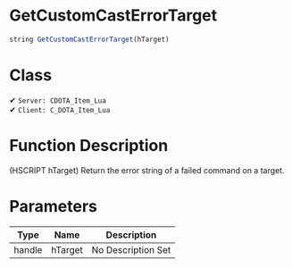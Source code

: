 # GetCustomCastErrorTarget
```js	
string GetCustomCastErrorTarget(hTarget)
```
# Class
✔ `Server: CDOTA_Item_Lua`  
✔ `Client: C_DOTA_Item_Lua`  

# Function Description
(HSCRIPT hTarget) Return the error string of a failed command on a target.
# Parameters
Type|Name|Description
--|--|--
handle|hTarget|No Description Set
